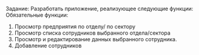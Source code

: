 Задание: Разработать приложение, реализующее следующие функции:
Обязательные функции:
1. Просмотр предприятия по отделу/ по сектору
2. Просмотр списка сотрудников выбранного отдела/сектора
3. Просмотр и редактирование данных выбранного сотрудника.
4. Добавление сотрудников
